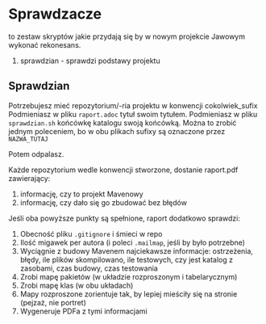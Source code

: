 # Sprawdzacze

to zestaw skryptów jakie przydają się by w nowym projekcie Jawowym wykonać rekonesans.

1. sprawdzian - sprawdzi podstawy projektu

## Sprawdzian

Potrzebujesz mieć repozytorium/-ria projektu w konwencji cokolwiek_sufix
Podmieniasz w pliku `raport.adoc` tytuł swoim tytułem.
Podmieniasz w pliku `sprawdzian.sh` końcówkę katalogu swoją końcówką.
Można to zrobić jednym poleceniem, bo w obu plikach sufixy są oznaczone przez `NAZWA_TUTAJ`

Potem odpalasz. 

Każde repozytorium wedle konwencji stworzone, dostanie raport.pdf zawierający:

1. informację, czy to projekt Mavenowy
2. informację, czy dało się go zbudować bez błędów

Jeśli oba powyższe punkty są spełnione, raport dodatkowo sprawdzi:

1. Obecność pliku `.gitignore` i śmieci w repo
2. Ilość migawek per autora (i poleci `.mailmap`, jeśli by było potrzebne)
3. Wyciągnie z budowy Mavenem najciekawsze informacje: ostrzeżenia, błędy, ile plików skompilowano, ile testowych, czy jest katalog z zasobami, czas budowy, czas testowania
4. Zrobi mapę pakietów (w układzie rozproszonym i tabelarycznym)
5. Zrobi mapę klas (w obu układach)
6. Mapy rozproszone zorientuje tak, by lepiej mieściły się na stronie (pejzaż, nie portret)
7. Wygeneruje PDFa z tymi informacjami
